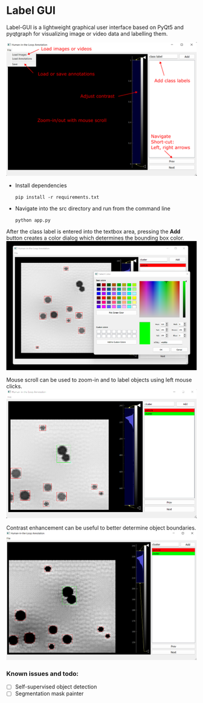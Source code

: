 # Label GUI
Label-GUI is a lightweight graphical user interface based on PyQt5 and pyqtgraph for visualizing image or video data and labelling them.

![](/imgs/gui.png)

- Install dependencies
	```
	pip install -r requirements.txt
	```
- Navigate into the src directory and run from the command line
	```
	python app.py
	```
After the class label is entered into the textbox area, pressing the **Add** button creates a color dialog which determines the bounding box color.
![](/imgs/add_label.png)

Mouse scroll can be used to zoom-in and to label objects using left mouse clicks.
![](/imgs/cluster_label.png)

Contrast enhancement can be useful to better determine object boundaries.
![](/imgs/contrast.png)

### Known issues and todo:
- [ ] Self-supervised object detection
- [ ] Segmentation mask painter
